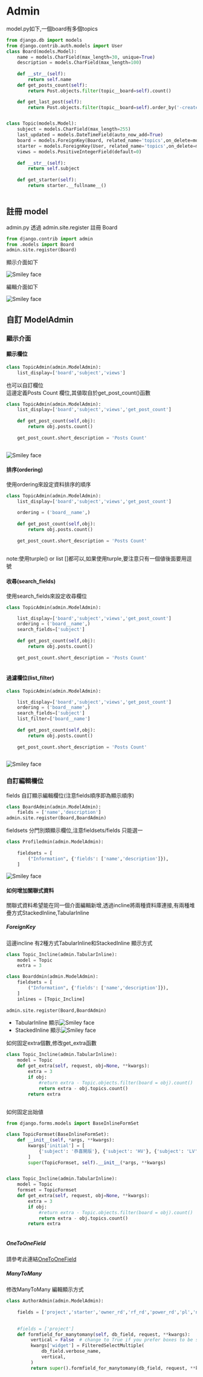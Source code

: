 # Admin

model.py如下,一個board有多個topics


```python 
from django.db import models
from django.contrib.auth.models import User
class Board(models.Model):
    name = models.CharField(max_length=30, unique=True)
    description = models.CharField(max_length=100)
    
    def __str__(self):
        return self.name
    def get_posts_count(self):
        return Post.objects.filter(topic__board=self).count()

    def get_last_post(self):
        return Post.objects.filter(topic__board=self).order_by('-created_at').first()	


class Topic(models.Model):
    subject = models.CharField(max_length=255)
    last_updated = models.DateTimeField(auto_now_add=True)
    board = models.ForeignKey(Board, related_name='topics',on_delete=models.CASCADE)
    starter = models.ForeignKey(User, related_name='topics',on_delete=models.CASCADE)
    views = models.PositiveIntegerField(default=0)
    
    def __str__(self):
        return self.subject
    
    def get_starter(self):
        return starter.__fullname__()
        
```


## 註冊 model
admin.py 透過 admin.site.register 註冊 Board


```python 
from django.contrib import admin
from .models import Board
admin.site.register(Board)
```

顯示介面如下

<img src="admin_1.png" alt="Smiley face">

編輯介面如下

<img src="admin_2.png" alt="Smiley face">


## 自訂 ModelAdmin

### 顯示介面


#### 顯示欄位

```python 
class TopicAdmin(admin.ModelAdmin):
    list_display=['board','subject','views']    
```

也可以自訂欄位<br>
這邊定義Posts Count 欄位,其値取自於get_post_count()函數

```python 
class TopicAdmin(admin.ModelAdmin):
    list_display=['board','subject','views','get_post_count']
  
    def get_post_count(self,obj):
        return obj.posts.count() 
        
    get_post_count.short_description = 'Posts Count'
    
```


<img src="admin_6.png" alt="Smiley face">

#### 排序(ordering)
使用ordering來設定資料排序的順序

```python 
class TopicAdmin(admin.ModelAdmin):
    list_display=['board','subject','views','get_post_count']
  
    ordering = ('board__name',)
  
    def get_post_count(self,obj):
        return obj.posts.count() 
        
    get_post_count.short_description = 'Posts Count'
    
```

note:使用turple() or list []都可以,如果使用turple,要注意只有一個値後面要用逗號

#### 收尋(search_fields)

使用search_fields來設定收尋欄位

```python 
class TopicAdmin(admin.ModelAdmin):

    list_display=['board','subject','views','get_post_count']  
    ordering = ('board__name',)
    search_fields=['subject']
  
    def get_post_count(self,obj):
        return obj.posts.count() 
        
    get_post_count.short_description = 'Posts Count'
    
```


#### 過濾欄位(list_filter)

```python 
class TopicAdmin(admin.ModelAdmin):

    list_display=['board','subject','views','get_post_count']  
    ordering = ('board__name',)
    search_fields=['subject']
    list_filter=['board__name']	
    
    def get_post_count(self,obj):
        return obj.posts.count() 
        
    get_post_count.short_description = 'Posts Count'
    
```


<img src="admin_7.png" alt="Smiley face">



### 自訂編輯欄位

fields 自訂顯示編輯欄位(注意fields順序即為顯示順序)

```python 
class BoardAdmin(admin.ModelAdmin):    
    fields = ['name','description']
admin.site.register(Board,BoardAdmin)
```

fieldsets 分門別類顯示欄位,注意fieldsets/fields 只能選一

```python 
class Profiledmin(admin.ModelAdmin):   
    
    fieldsets = [
        ("Information", {'fields': ['name','description']}),       
    ]

```
<img src="admin_3.png" alt="Smiley face">


#### 如何增加關聯式資料
關聯式資料希望能在同一個介面編輯新增,透過incline將兩種資料庫連接,有兩種堆疊方式StackedInline,TabularInline



##### ForeignKey
這邊incline 有2種方式TabularInline和StackedInline 顯示方式

```python 
class Topic_Incline(admin.TabularInline):
    model = Topic
    extra = 3	

class Boarddmin(admin.ModelAdmin):   
    fieldsets = [
        ("Information", {'fields': ['name','description']}),       
    ]		
    inlines = [Topic_Incline]	
    
admin.site.register(Board,BoardAdmin)
```

<ul>
    <li>TabularInline 顯示<img src="admin_4.png" alt="Smiley face"></li>
    <li>StackedInline 顯示<img src="admin_5.png" alt="Smiley face"></li>
</ul>




如何固定extra個數,修改get_extra函數

```python 
class Topic_Incline(admin.TabularInline):
    model = Topic     
    def get_extra(self, request, obj=None, **kwargs):
        extra = 3
        if obj:            
            #return extra - Topic.objects.filter(board = obj).count()   
            return extra - obj.topics.count()        
        return extra		
	
```

如何固定出始値

```python 
from django.forms.models import BaseInlineFormSet

class TopicFormset(BaseInlineFormSet):
    def __init__(self, *args, **kwargs):
        kwargs['initial'] = [
            {'subject': '恭喜開版'}, {'subject': 'HV'}, {'subject': 'LV'}
        ]
        super(TopicFormset, self).__init__(*args, **kwargs)


class Topic_Incline(admin.TabularInline):
    model = Topic 
    formset = TopicFormset
    def get_extra(self, request, obj=None, **kwargs):
        extra = 3
        if obj:            
            #return extra - Topic.objects.filter(board = obj).count()   
            return extra - obj.topics.count()
        return extra	
        
```
##### OneToOneField

請參考此連結<a href = "https://github.com/Eddie02582/Django-tutorial/tree/master/Advanced/Admin%20User%20Modify#incline">OneToOneField</a>

##### ManyToMany
修改ManyToMany 編輯顯示方式

```python 
class AuthorAdmin(admin.ModelAdmin):  
    
    fields = ['project','starter','owner_rd','rf_rd','power_rd','pl','notify']

    
    #fields = ['project']    
    def formfield_for_manytomany(self, db_field, request, **kwargs):
         vertical = False  # change to True if you prefer boxes to be stacked vertically
         kwargs['widget'] = FilteredSelectMultiple(
             db_field.verbose_name,
             vertical,
         )
         return super().formfield_for_manytomany(db_field, request, **kwargs)
```
